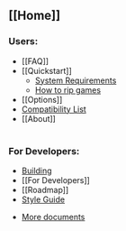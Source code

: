 [[Home]]
---
### Users:
  * [[FAQ]]
  * [[Quickstart]]
    * [System Requirements](Quickstart#system-requirements)
    * [How to rip games](Quickstart#how-to-rip-games)
  * [[Options]]
  * [Compatibility List](https://github.com/xenia-canary/game-compatibility/issues)
  * [[About]]

#
### For Developers:
  * [Building](https://github.com/xenia-canary/xenia-canary/blob/canary_experimental/docs/building.md)
  * [[For Developers]]
  * [[Roadmap]]
  * [Style Guide](https://github.com/xenia-canary/xenia-canary/blob/master/docs/style_guide.md)
  <!--* [Good first issue(s)](https://github.com/xenia-project/xenia/issues?q=is%3Aopen+is%3Aissue+label%3A%22good+first+issue%22)-->
  * [More documents](https://github.com/xenia-canary/xenia-canary/tree/canary_experimental/docs)
